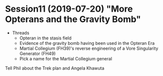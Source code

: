 # Session11 (2019-07-20) "More Opterans and the Gravity Bomb"
- Threads
  - Opteran in the stasis field
  - Evidence of the gravity bomb having been used in the Opteran Era
  - Martial Collegium (FH39)'s reverse engineering of a Vore Singularity Generator (FH49)
  - Pick a name for the Martial Collegium general

Tell Phil about the Trek plan and Angela Khawuta
